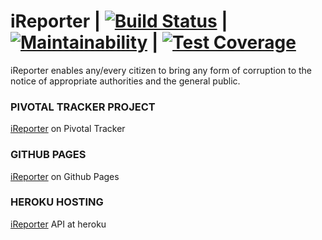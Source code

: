 # iReporter | [![Build Status](https://travis-ci.com/jngisiro/iReporter.svg?branch=api)](https://travis-ci.com/jngisiro/iReporter) | [![Maintainability](https://api.codeclimate.com/v1/badges/7e343f2eb9d78148d6ad/maintainability)](https://codeclimate.com/github/jngisiro/iReporter/maintainability) | [![Test Coverage](https://api.codeclimate.com/v1/badges/7e343f2eb9d78148d6ad/test_coverage)](https://codeclimate.com/github/jngisiro/iReporter/test_coverage)
 iReporter enables any/every citizen to bring any form of corruption to the notice of appropriate authorities and the general public.

### PIVOTAL TRACKER PROJECT
[iReporter](https://www.pivotaltracker.com/n/projects/2227309) on Pivotal Tracker

### GITHUB PAGES
[iReporter](https://jngisiro.github.io/) on Github Pages

### HEROKU HOSTING
[iReporter](http://i-reporter-app.herokuapp.com/api/v1/red_flags) API at heroku
